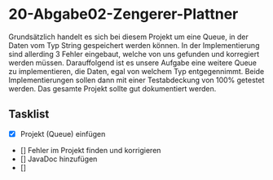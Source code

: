 # 20-Abgabe02-Zengerer-Plattner

Grundsätzlich handelt es sich bei diesem Projekt um eine Queue, in der Daten vom Typ String gespeichert werden können. In der Implementierung sind allerding 3 Fehler eingebaut, welche von uns gefunden und korregiert werden müssen. Darauffolgend ist es unsere Aufgabe eine weitere Queue zu implementieren, die Daten, egal von welchem Typ entgegennimmt. Beide Implementierungen sollen dann mit einer Testabdeckung von 100% getestet werden. Das gesamte Projekt sollte gut dokumentiert werden.

## Tasklist

- [x] Projekt (Queue) einfügen
- [] Fehler im Projekt finden und korrigieren
- [] JavaDoc hinzufügen
- [] 